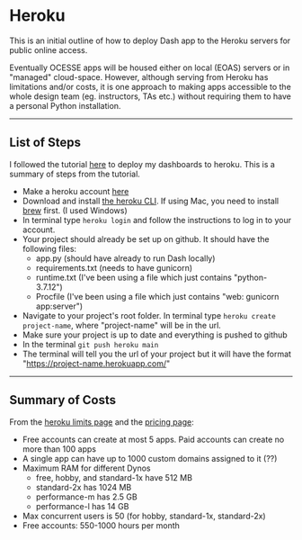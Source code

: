 # Heroku

This is an initial outline of how to deploy Dash app to the Heroku servers for public online access. 

Eventually OCESSE apps will be housed either on local (EOAS) servers or in "managed" cloud-space. However, although serving from Heroku has limitations and/or costs, it is one approach to making apps accessible to the whole design team (eg. instructors, TAs etc.) without requiring them to have a personal Python installation.

---

## List of Steps
I followed the tutorial [here](https://austinlasseter.medium.com/deploy-a-plotly-dash-app-on-heroku-4d2c3224230) to deploy my dashboards to heroku. This is a summary of steps from the tutorial.

- Make a heroku account [here](https://www.heroku.com/)
- Download and install [the heroku CLI](https://devcenter.heroku.com/articles/heroku-cli). If using Mac, you need to install [brew](https://brew.sh/) first. (I used Windows)
- In terminal type `heroku login` and follow the instructions to log in to your account.
- Your project should already be set up on github. It should have the following files:
     - app.py (should have already to run Dash locally)
     - requirements.txt (needs to have gunicorn)
     - runtime.txt (I've been using a file which just contains "python-3.7.12")
     - Procfile (I've been using a file which just contains "web: gunicorn app:server")
 - Navigate to your project's root folder. In terminal type `heroku create project-name`, where "project-name" will be in the url.
 - Make sure your project is up to date and everything is pushed to github
 - In the terminal `git push heroku main`
 - The terminal will tell you the url of your project but it will have the format "https://project-name.herokuapp.com/"
 
---
## Summary of Costs
From the [heroku limits page](https://devcenter.heroku.com/articles/limits) and the [pricing page](https://www.heroku.com/pricing):

- Free accounts can create at most 5 apps. Paid accounts can create no more than 100 apps
- A single app can have up to 1000 custom domains assigned to it (??)
- Maximum RAM for different Dynos
     - free, hobby, and standard-1x have 512 MB
     - standard-2x has 1024 MB
     - performance-m has 2.5 GB
     - performance-l has 14 GB
 - Max concurrent users is 50 (for hobby, standard-1x, standard-2x)
 - Free accounts: 550-1000 hours per month